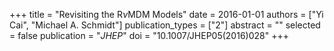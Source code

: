 +++
title = "Revisiting the R$ν$MDM Models"
date = 2016-01-01
authors = ["Yi Cai", "Michael A. Schmidt"]
publication_types = ["2"]
abstract = ""
selected = false
publication = "*JHEP*"
doi = "10.1007/JHEP05(2016)028"
+++

